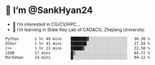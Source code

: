 # 👋 I’m @SankHyan24

- 👀 I’m interested in CG/CV/HPC...
- 🌱 I’m learning in State Key Lab of CAD&CG, Zhejiang University.

<!---
SankHyan24/SankHyan24 is a ✨ special ✨ repository because its `README.md` (this file) appears on your GitHub profile.
You can click the Preview link to take a look at your changes.
--->
<!--START_SECTION:waka-->

```txt
Python       1 hr 49 mins    ███████▓░░░░░░░░░░░░░░░░░   30.30 %
Other        1 hr 41 mins    ███████░░░░░░░░░░░░░░░░░░   27.94 %
C++          1 hr 21 mins    █████▓░░░░░░░░░░░░░░░░░░░   22.50 %
JSON         17 mins         █▒░░░░░░░░░░░░░░░░░░░░░░░   04.72 %
Markdown     14 mins         █░░░░░░░░░░░░░░░░░░░░░░░░   04.12 %
```

<!--END_SECTION:waka-->
